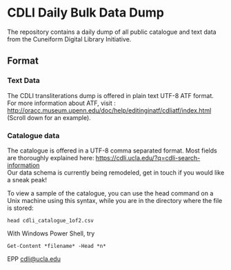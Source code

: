 # CDLI Daily Bulk Data Dump
The repository contains a daily dump of all public catalogue and text data from the Cuneiform Digital Library Initiative.

## Format
### Text Data
The CDLI transliterations dump is offered in plain text UTF-8 ATF format.
For more information about ATF, visit : http://oracc.museum.upenn.edu/doc/help/editinginatf/cdliatf/index.html (Scroll down for an example).


### Catalogue data
The catalogue is offered in a UTF-8 comma separated format. Most fields are thoroughly explained here: https://cdli.ucla.edu/?q=cdli-search-information  
Our data schema is currently being remodeled, get in touch if you would like a sneak peak!

To view a sample of the catalogue, you can use the head command on a Unix machine using this syntax, while you are in the directory where the file is stored:
```
head cdli_catalogue_1of2.csv
```
With Windows Power Shell, try
```
Get-Content *filename* -Head *n*
```

EPP cdli@ucla.edu
